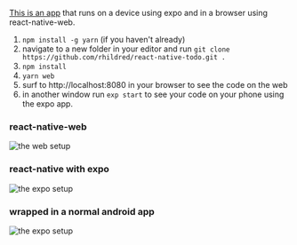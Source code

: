 <a href="https://github.com/rhildred/react-native-todo" target="_blank">This is an app</a> that runs on a device using expo and in a browser using react-native-web.

1. `npm install -g yarn` (if you haven't already)
1. navigate to a new folder in your editor and run `git clone https://github.com/rhildred/react-native-todo.git .`
1. `npm install`
1. `yarn web`
1. surf to http://localhost:8080 in your browser to see the code on the web
1. in another window run `exp start` to see your code on your phone using the expo app.

### react-native-web

![the web setup](https://rhildred.github.io/react-native-todo/READMEImages/IMG_20180612_105314152.jpg "the web setup")

### react-native with expo

![the expo setup](https://rhildred.github.io/react-native-todo/READMEImages/IMG_20180612_105337772.jpg "the expo setup")

### wrapped in a normal android app

![the expo setup](https://rhildred.github.io/react-native-todo/READMEImages/IMG_20180612_105349178.jpg "the expo setup")
